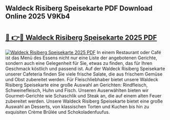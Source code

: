 ## Waldeck Risiberg Speisekarte PDF Download Online 2025 V9Kb4

# <h2><a href="http://gc9ohr.nevu.top/?p=Waldeck+Risiberg+Speisekarte">🔗 👉🔴 Waldeck Risiberg Speisekarte 2025 PDF</a></h2>

[![Waldeck Risiberg Speisekarte 2025 PDF](https://i.imgur.com/dBaPXMq.png)](http://gc9ohr.nevu.top/?p=Waldeck+Risiberg+Speisekarte)
In einem Restaurant oder Café ist das Menü des Essens nicht nur eine Liste der angebotenen Gerichte, sondern auch eine Gelegenheit für Sie, etwas zu finden, das für Ihren Geschmack köstlich und passend ist. Auf der Waldeck Risiberg Speisekarte unserer Cafeteria finden Sie viele frische Salate, die aus frischem Gemüse und Obst zubereitet werden. Für Fleischliebhaber bietet unsere Waldeck Risiberg Speisekarte eine große Auswahl an Gerichten: Rindfleisch, Schweinefleisch, Huhn und Fisch. Unseren Auserwählten bieten wir Gourmet-Gerichte wie Schaschlik und Steak an, die auf einem alten Feuer zubereitet werden. Unsere Waldeck Risiberg Speisekarte bietet eine große Auswahl an Desserts, von klassischen Torten und Kuchen bis hin zu exquisiten Crème Brûlée und Schokoladenfuufus.
